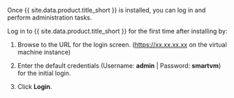 Once {{ site.data.product.title_short }} is installed, you can log in and perform
administration tasks.

Log in to {{ site.data.product.title_short }} for the first time after installing by:

1.  Browse to the URL for the login screen. (<https://xx.xx.xx.xx> on the virtual machine instance)

2.  Enter the default credentials (Username: **admin** | Password: **smartvm**) for the initial
    login.

3.  Click **Login**.
